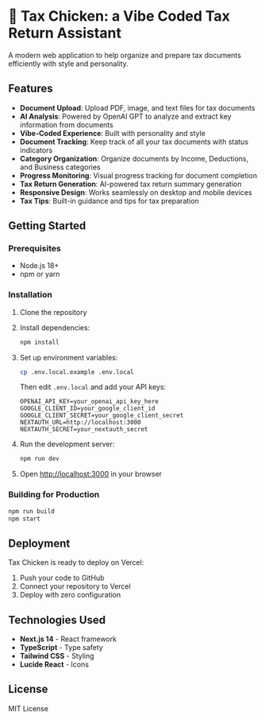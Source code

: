 # 🐔 Tax Chicken: a Vibe Coded Tax Return Assistant

A modern web application to help organize and prepare tax documents efficiently with style and personality.

## Features

- **Document Upload**: Upload PDF, image, and text files for tax documents
- **AI Analysis**: Powered by OpenAI GPT to analyze and extract key information from documents
- **Vibe-Coded Experience**: Built with personality and style
- **Document Tracking**: Keep track of all your tax documents with status indicators
- **Category Organization**: Organize documents by Income, Deductions, and Business categories
- **Progress Monitoring**: Visual progress tracking for document completion
- **Tax Return Generation**: AI-powered tax return summary generation
- **Responsive Design**: Works seamlessly on desktop and mobile devices
- **Tax Tips**: Built-in guidance and tips for tax preparation

## Getting Started

### Prerequisites

- Node.js 18+ 
- npm or yarn

### Installation

1. Clone the repository
2. Install dependencies:
   ```bash
   npm install
   ```

3. Set up environment variables:
   ```bash
   cp .env.local.example .env.local
   ```
   Then edit `.env.local` and add your API keys:
   ```
   OPENAI_API_KEY=your_openai_api_key_here
   GOOGLE_CLIENT_ID=your_google_client_id
   GOOGLE_CLIENT_SECRET=your_google_client_secret
   NEXTAUTH_URL=http://localhost:3000
   NEXTAUTH_SECRET=your_nextauth_secret
   ```

4. Run the development server:
   ```bash
   npm run dev
   ```

5. Open [http://localhost:3000](http://localhost:3000) in your browser

### Building for Production

```bash
npm run build
npm start
```

## Deployment

Tax Chicken is ready to deploy on Vercel:

1. Push your code to GitHub
2. Connect your repository to Vercel
3. Deploy with zero configuration

## Technologies Used

- **Next.js 14** - React framework
- **TypeScript** - Type safety
- **Tailwind CSS** - Styling
- **Lucide React** - Icons

## License

MIT License